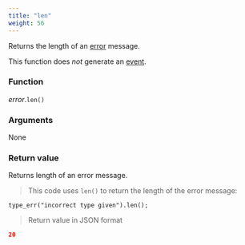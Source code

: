 ```yaml
---
title: "len"
weight: 56
---
```


Returns the length of an [error](..) message.

This function does *not* generate an [event](../../../events).

### Function

*error*.`len()`

### Arguments

None

### Return value

Returns length of an error message.

> This code uses `len()` to return the length of the error message:

```thingsdb,json_response
type_err("incorrect type given").len();
```

> Return value in JSON format

```json
20
```
